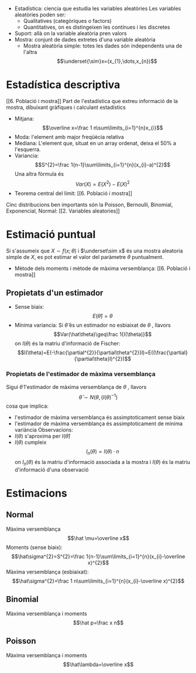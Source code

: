 - Estadística: ciencia que estudia les variables aleatòries
Les variables aleatòries poden ser:
	- Qualitatives (categòriques o factors)
	- Quantitatives, on es distingeixen les contínues i les discretes
- Suport: allà on la variable aleatòria pren valors
- Mostra: conjunt de dades extretes d'una variable aleatòria
	- Mostra aleatòria simple: totes les dades són independents una de l'altra
	$$\underset{\sim}x=(x_{1},\dots,x_{n})$$
# Estadística descriptiva
[[6. Població i mostra]]
Part de l'estadística que extreu informació de la mostra, dibuixant gràfiques i calculant estadístics
- Mitjana: $$\overline x=\frac 1 n\sum\limits_{i=1}^{n}x_{i}$$
- Moda: l'element amb major freqüècia relativa
- Mediana: L'element que, situat en un array ordenat, deixa el 50% a l'esquerra. 
- Variancia: $$S^{2}=\frac 1{n-1}\sum\limits_{i=1}^{n}(x_{i}-a)^{2}$$ Una altra fòrmula és $$Var(X)=E(X^{2})-E(X)^{2}$$
- Teorema central del límit: [[6. Població i mostra]]

Cinc distribucions ben importants són la Poisson, Bernoulli, Binomial, Exponencial, Normal: [[2. Variables aleatories]] 
# Estimació puntual
Si s'assumeix que $X\sim f(x;\theta)$ i $\underset\sim x$ és una mostra aleatoria simple de $X$, es pot estimar el valor del paràmetre $\theta$ puntualment.
- Mètode dels moments i mètode de màxima versemblança: [[6. Població i mostra]] 

## Propietats d'un estimador
- Sense biaix: $$E(\hat\theta)=\theta$$
- Mínima variancia: Si $\hat\theta$ és un estimador no esbiaixat de $\theta$ , llavors $$Var(\hat\theta)\geq\frac 1{I(\theta)}$$ on $I(\theta)$ és la matriu d'informació de Fischer: $$I(\theta)=E(-\frac{\partial^{2}}{\partial\theta^{2}}l)=E((\frac{\partial}{\partial\theta}l)^{2})$$
### Propietats de l'estimador de màxima versemblança
Sigui $\hat\theta$ l'estimador de màxima versemblança de $\theta$ , llavors $$\hat\theta\sim N(\theta,(I(\theta)^{-1})$$ cosa que implica:
- l'estimador de màxima versemblança és assimptoticament sense biaix
- l'estimador de màxima versemblança és assimptoticament de mínima variància
Observacions:
- $I(\theta)$ s'aproxima per $I(\hat\theta)$
- $I(\theta)$ cumpleix $$I_{n}(\theta)=I(\theta)·n$$ on $I_{n}(\theta)$ és la matriu d'informació associada a la mostra i $I(\theta)$ és la matriu d'informació d'una observació
# Estimacions
## Normal
Màxima versemblança
$$\hat \mu=\overline x$$
Moments (sense biaix):
$$\hat\sigma^{2}=S^{2}=\frac 1{n-1}\sum\limits_{i=1}^{n}(x_{i}-\overline x)^{2}$$
Màxima versemblança (esbiaixat): $$\hat\sigma^{2}=\frac 1 n\sum\limits_{i=1}^{n}(x_{i}-\overline x)^{2}$$
## Binomial
Màxima versemblança i moments
$$\hat p=\frac x n$$
## Poisson
Màxima versemblança i moments
$$\hat\lambda=\overline x$$
